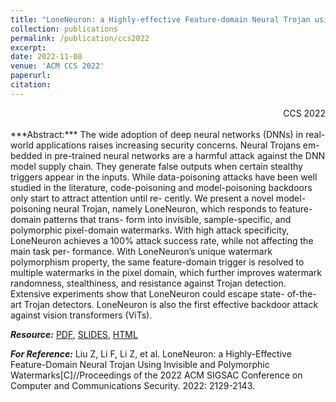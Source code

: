 ```yaml
---
title: "LoneNeuron: a Highly-effective Feature-domain Neural Trojan using Invisible and Polymorphic Watermarks"
collection: publications
permalink: /publication/ccs2022
excerpt:
date: 2022-11-08
venue: 'ACM CCS 2022'
paperurl:
citation:
---
```

<div style='text-align: right;'>
CCS 2022                                  
</div>
<br>
***Abstract:*** The wide adoption of deep neural networks (DNNs) in real-world
applications raises increasing security concerns. Neural Trojans em-
bedded in pre-trained neural networks are a harmful attack against
the DNN model supply chain. They generate false outputs when
certain stealthy triggers appear in the inputs. While data-poisoning
attacks have been well studied in the literature, code-poisoning and
model-poisoning backdoors only start to attract attention until re-
cently. We present a novel model-poisoning neural Trojan, namely
LoneNeuron, which responds to feature-domain patterns that trans-
form into invisible, sample-specific, and polymorphic pixel-domain
watermarks. With high attack specificity, LoneNeuron achieves
a 100% attack success rate, while not affecting the main task per-
formance. With LoneNeuron’s unique watermark polymorphism
property, the same feature-domain trigger is resolved to multiple
watermarks in the pixel domain, which further improves watermark
randomness, stealthiness, and resistance against Trojan detection.
Extensive experiments show that LoneNeuron could escape state-
of-the-art Trojan detectors. LoneNeuron is also the first effective
backdoor attack against vision transformers (ViTs).

***Resource:*** [PDF](http://liuzey.github.io/files/liu2022ccs.pdf), [SLIDES](http://liuzey.github.io/files/LoneNeuron.pptx), [HTML](https://doi.org/10.1145/3548606.3560678)

***For Reference:*** Liu Z, Li F, Li Z, et al. LoneNeuron: a Highly-Effective Feature-Domain Neural Trojan Using Invisible and Polymorphic Watermarks[C]//Proceedings of the 2022 ACM SIGSAC Conference on Computer and Communications Security. 2022: 2129-2143.
